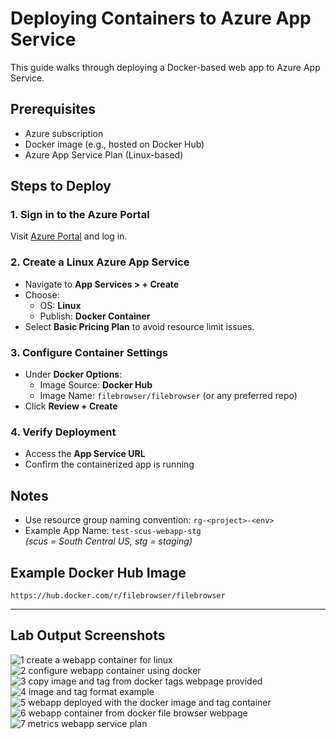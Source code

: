 # Deploying Containers to Azure App Service

This guide walks through deploying a Docker-based web app to Azure App Service.

## Prerequisites
- Azure subscription
- Docker image (e.g., hosted on Docker Hub)
- Azure App Service Plan (Linux-based)

## Steps to Deploy

### 1. Sign in to the Azure Portal
Visit [Azure Portal](https://portal.azure.com) and log in.

### 2. Create a Linux Azure App Service
- Navigate to **App Services > + Create**
- Choose:
  - OS: **Linux**
  - Publish: **Docker Container**
- Select **Basic Pricing Plan** to avoid resource limit issues.

### 3. Configure Container Settings
- Under **Docker Options**:
  - Image Source: **Docker Hub**
  - Image Name: `filebrowser/filebrowser` (or any preferred repo)
- Click **Review + Create**

### 4. Verify Deployment
- Access the **App Service URL**
- Confirm the containerized app is running

## Notes
- Use resource group naming convention: `rg-<project>-<env>`
- Example App Name: `test-scus-webapp-stg`  
  *(scus = South Central US, stg = staging)*

## Example Docker Hub Image
```text
https://hub.docker.com/r/filebrowser/filebrowser
```

---

## Lab Output Screenshots

![1 create a webapp container for linux](https://github.com/user-attachments/assets/7cbfbcc3-1c0a-4243-8b09-b68d627fdb98)
![2 configure webapp container using docker](https://github.com/user-attachments/assets/4b815806-fb90-46cf-9f4c-52c6972dd9df)
![3 copy image and tag from docker tags webpage provided](https://github.com/user-attachments/assets/99b2bd01-5481-49ed-8ad3-e983b61a48b7)
![4 image and tag format example](https://github.com/user-attachments/assets/5ed20648-e8f4-4da0-90b0-9fa45269c2f1)
![5 webapp deployed with the docker image and tag container](https://github.com/user-attachments/assets/8883adf6-22a1-46b5-9ddb-9d181b985dfb)
![6 webapp container from docker file browser webpage](https://github.com/user-attachments/assets/fa5bac37-7d99-4cf7-b90c-f59a06435001)
![7 metrics webapp service plan](https://github.com/user-attachments/assets/7a61d37d-57cc-4d23-9f32-997e61645cae)








